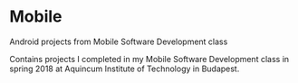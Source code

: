 # Mobile
Android projects from Mobile Software Development class 

Contains projects I completed in my Mobile Software Development class in spring 2018 
at Aquincum Institute of Technology in Budapest.
